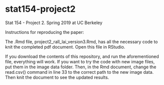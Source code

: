 # stat154-project2
Stat 154 - Project 2. Spring 2019 at UC Berkeley

Instructions for reproducing the paper:

The .Rmd file, project2_rall_lai_version3.Rmd, has all the necessary code to knit the completed pdf document. Open this file in RStudio.

If you download the contents of this repository, and run the aforementioned file, everything will work. If you want to try the code with new image files, put them in the image data folder. Then, in the Rmd document, change the read.csv() command in line 33 to the correct path to the new image data. Then knit the document to see the updated results.
